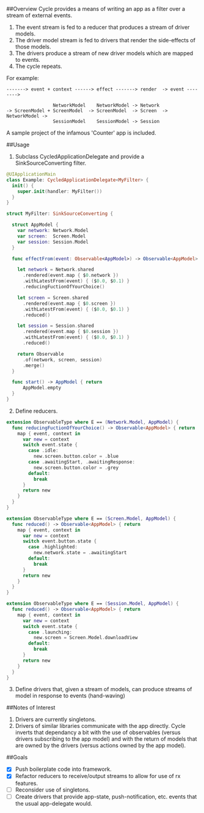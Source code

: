##Overview
Cycle provides a means of writing an app as a filter over a stream of external events.

1. The event stream is fed to a reducer that produces a stream of driver models.
2. The driver model stream is fed to drivers that render the side-effects of those models.
3. The drivers produce a stream of new driver models which are mapped to events.
4. The cycle repeats.

For example:
```
-------> event + context ------> effect -------> render  -> event -------->
         
                 NetworkModel    NetworkModel -> Network
-> ScreenModel + ScreenModel  -> ScreenModel  -> Screen  -> NetworkModel ->
                 SessionModel    SessionModel -> Session
```
A sample project of the infamous 'Counter' app is included.

##Usage
1. Subclass CycledApplicationDelegate and provide a SinkSourceConverting filter.

  ``` swift
  @UIApplicationMain
  class Example: CycledApplicationDelegate<MyFilter> {
    init() {
      super.init(handler: MyFilter())
    }
  }

  struct MyFilter: SinkSourceConverting {

    struct AppModel {
      var network: Network.Model
      var screen:  Screen.Model
      var session: Session.Model
    }

    func effectFrom(event: Observable<AppModel>) -> Observable<AppModel> {

      let network = Network.shared
        .rendered(event.map { $0.network })
        .withLatestFrom(event) { ($0.0, $0.1) }
        .reducingFuctionOfYourChoice()

      let screen = Screen.shared
        .rendered(event.map { $0.screen })
        .withLatestFrom(event) { ($0.0, $0.1) }
        .reduced()

      let session = Session.shared
        .rendered(event.map { $0.session })
        .withLatestFrom(event) { ($0.0, $0.1) }
        .reduced()

      return Observable
        .of(network, screen, session)
        .merge()
    }

    func start() -> AppModel { return
        AppModel.empty
    }
  }
  ```
2. Define reducers.

  ```swift
  extension ObservableType where E == (Network.Model, AppModel) {
    func reducingFuctionOfYourChoice() -> Observable<AppModel> { return
      map { event, context in
        var new = context
        switch event.state {
          case .idle:
            new.screen.button.color = .blue
          case .awaitingStart, .awaitingResponse:
            new.screen.button.color = .grey
          default: 
            break
        }
        return new
      }
    }
  }

  extension ObservableType where E == (Screen.Model, AppModel) {
    func reduced() -> Observable<AppModel> { return
      map { event, context in
        var new = context
        switch event.button.state {
          case .highlighted:
            new.network.state = .awaitingStart
          default: 
            break
        }
        return new
      }
    }
  }

  extension ObservableType where E == (Session.Model, AppModel) {
    func reduced() -> Observable<AppModel> { return
      map { event, context in
        var new = context
        switch event.state {
          case .launching:
            new.screen = Screen.Model.downloadView
          default: 
            break
        }
        return new
      }
    }
  }
```
3. Define drivers that, given a stream of models, can produce streams of model in response to events (hand-waving)

##Notes of Interest
1. Drivers are currently singletons.
2. Drivers of similar libraries communicate with the app directly. Cycle inverts that dependancy a bit with the use of observables (versus drivers subscribing to the app model) and with the return of models that are owned by the drivers (versus actions owned by the app model).

##Goals
- [x] Push boilerplate code into framework.
- [x] Refactor reducers to receive/output streams to allow for use of rx features.
- [ ] Reconsider use of singletons.
- [ ] Create drivers that provide app-state, push-notification, etc. events that the usual app-delegate would. 
